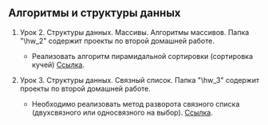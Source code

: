 ## Алгоритмы и структуры данных

1. Урок 2. Структуры данных. Массивы. Алгоритмы массивов. Папка "\hw_2\" содержит проекты по второй домашней работе.   
    +   Реализовать алгоритм пирамидальной сортировки (сортировка кучей) [Cсылка](https://github.com/ColdSun93/Algorithms_and_data_structures/tree/main/hw_2 "проект").

2. Урок 3. Структуры данных. Связный список. Папка "\hw_3\" содержит проекты по второй домашней работе.   
    +   Необходимо реализовать метод разворота связного списка (двухсвязного или односвязного на выбор). [Cсылка](https://github.com/ColdSun93/Algorithms_and_data_structures/tree/main/hw_3 "проект"). 
